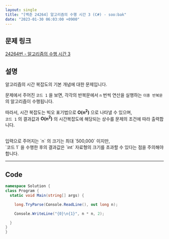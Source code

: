 ```yaml
---
layout: single
title: "[백준 24264] 알고리즘의 수행 시간 3 (C#) - soo:bak"
date: "2023-01-30 06:03:00 +0900"
---
```


## 문제 링크
  [24264번 - 알고리즘의 수행 시간 3](https://www.acmicpc.net/problem/24264)

## 설명
  알고리즘의 시간 복잡도의 기본 개념에 대한 문제입니다.

  문제에서 주어진 `코드 1` 을 보면, 각각의 반복문에서 `n` 번씩 연산을 실행하는 `이중 반복문` 의 알고리즘이 수행됩니다.

  따라서, 시간 복잡도는 빅오 표기법으로 <b>O(n<sup>2</sup>)</b> 으로 나타낼 수 있으며, <br>
  `코드 1` 의 결과값과 <b>O(n<sup>2</sup>)</b> 의 시간복잡도에 해당되는 상수를 문제의 조건에 따라 출력합니다.

  <br>
  입력으로 주어지는 `n` 의 크기는 최대 `500,000` 이지만, <br>
  `코드 1` 을 수행한 후의 결과값은 `int` 자료형의 크기를 초과할 수 있다는 점을 주의해야 합니다.


- - -

## Code
  ```c#
namespace Solution {
  class Program {
    static void Main(string[] args) {

      long.TryParse(Console.ReadLine(), out long n);

      Console.WriteLine("{0}\n{1}", n * n, 2);

    }
  }
}
  ```
